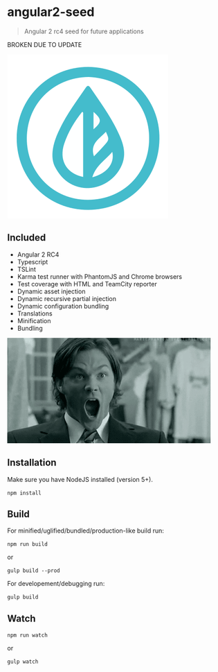 # angular2-seed

> Angular 2 rc4 seed for future applications

BROKEN DUE TO UPDATE

![](src/assets/images/logo.svg)

## Included
- Angular 2 RC4
- Typescript
- TSLint
- Karma test runner with PhantomJS and Chrome browsers
- Test coverage with HTML and TeamCity reporter
- Dynamic asset injection
- Dynamic recursive partial injection
- Dynamic configuration bundling
- Translations
- Minification
- Bundling

![](.github/omg.gif)

## Installation

Make sure you have NodeJS installed (version 5+).
```shell
npm install
```

## Build
For minified/uglified/bundled/production-like build run:
```shell
npm run build
```
or
```shell
gulp build --prod
```

For developement/debugging run:
```shell
gulp build
```

## Watch
```shell
npm run watch
```
or
```shell
gulp watch
```